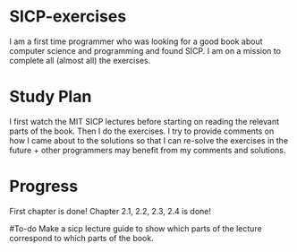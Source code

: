# SICP-exercises
I am a first time programmer who was looking for a good book about computer science and programming and found SICP.
I am on a mission to complete all (almost all) the exercises.

# Study Plan
I first watch the MIT SICP lectures before starting on reading the relevant parts of the book. Then I do the exercises.
I try to provide comments on how I came about to the solutions so that I can re-solve the exercises in the future + other programmers may benefit from my comments and solutions.

# Progress
First chapter is done!
Chapter 2.1, 2.2, 2.3, 2.4 is done!

#To-do
Make a sicp lecture guide to show which parts of the lecture correspond to which parts of the book.
